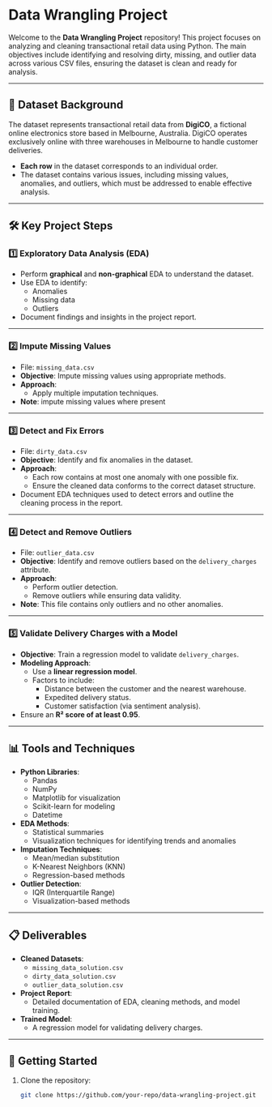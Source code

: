 # Data Wrangling Project

Welcome to the **Data Wrangling Project** repository! This project focuses on analyzing and cleaning transactional retail data using Python. The main objectives include identifying and resolving dirty, missing, and outlier data across various CSV files, ensuring the dataset is clean and ready for analysis.

---

## 📁 Dataset Background

The dataset represents transactional retail data from **DigiCO**, a fictional online electronics store based in Melbourne, Australia. DigiCO operates exclusively online with three warehouses in Melbourne to handle customer deliveries.

- **Each row** in the dataset corresponds to an individual order.
- The dataset contains various issues, including missing values, anomalies, and outliers, which must be addressed to enable effective analysis.

---

## 🛠️ Key Project Steps

### 1️⃣ **Exploratory Data Analysis (EDA)**  
   - Perform **graphical** and **non-graphical** EDA to understand the dataset.  
   - Use EDA to identify:
     - Anomalies
     - Missing data
     - Outliers  
   - Document findings and insights in the project report.  

---

### 2️⃣ **Impute Missing Values**  
   - File: `missing_data.csv`  
   - **Objective**: Impute missing values using appropriate methods.  
   - **Approach**:
     - Apply multiple imputation techniques.
   - **Note**: impute missing values where present

---

### 3️⃣ **Detect and Fix Errors**  
   - File: `dirty_data.csv`  
   - **Objective**: Identify and fix anomalies in the dataset.  
   - **Approach**:
     - Each row contains at most one anomaly with one possible fix.
     - Ensure the cleaned data conforms to the correct dataset structure.  
   - Document EDA techniques used to detect errors and outline the cleaning process in the report.  

---

### 4️⃣ **Detect and Remove Outliers**  
   - File: `outlier_data.csv`  
   - **Objective**: Identify and remove outliers based on the `delivery_charges` attribute.  
   - **Approach**:
     - Perform outlier detection.
     - Remove outliers while ensuring data validity.  
   - **Note**: This file contains only outliers and no other anomalies.  

---

### 5️⃣ **Validate Delivery Charges with a Model**  
   - **Objective**: Train a regression model to validate `delivery_charges`.  
   - **Modeling Approach**:
     - Use a **linear regression model**.
     - Factors to include:
       - Distance between the customer and the nearest warehouse.
       - Expedited delivery status.
       - Customer satisfaction (via sentiment analysis).  
   - Ensure an **R² score of at least 0.95**.  

---

## 📊 Tools and Techniques

- **Python Libraries**: 
  - Pandas
  - NumPy
  - Matplotlib for visualization
  - Scikit-learn for modeling
  - Datetime
- **EDA Methods**:
  - Statistical summaries
  - Visualization techniques for identifying trends and anomalies
- **Imputation Techniques**:
  - Mean/median substitution
  - K-Nearest Neighbors (KNN)
  - Regression-based methods
- **Outlier Detection**:
  - IQR (Interquartile Range)
  - Visualization-based methods

---

## 📋 Deliverables

- **Cleaned Datasets**:
  - `missing_data_solution.csv`
  - `dirty_data_solution.csv`
  - `outlier_data_solution.csv`
- **Project Report**:
  - Detailed documentation of EDA, cleaning methods, and model training.
- **Trained Model**:
  - A regression model for validating delivery charges.

---

## 🚀 Getting Started

1. Clone the repository:  
   ```bash
   git clone https://github.com/your-repo/data-wrangling-project.git
